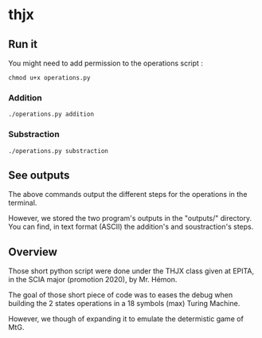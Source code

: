 # thjx

## Run it

You might need to add permission to the operations script :
```
chmod u+x operations.py
```

### Addition
```
./operations.py addition
```

### Substraction
```
./operations.py substraction
```

## See outputs

The above commands output the different steps for the operations in the
terminal.

However, we stored the two program's outputs in the "outputs/" directory.
You can find, in text format (ASCII) the addition's and soustraction's steps.


## Overview

Those short python script were done under the THJX class given at EPITA,
in the SCIA major (promotion 2020), by Mr. Hémon.


The goal of those short piece of code was to eases the debug when building
the 2 states operations in a 18 symbols (max) Turing Machine.

However, we though of expanding it to emulate the determistic game of MtG.
